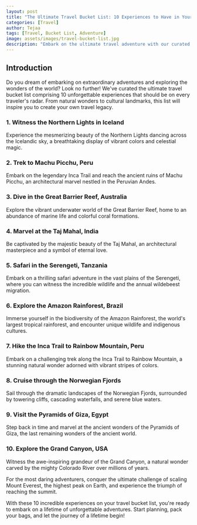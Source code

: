 ```yaml
---
layout: post
title: "The Ultimate Travel Bucket List: 10 Experiences to Have in Your Lifetime"
categories: [Travel]
author: Tejaa
tags: [Travel, Bucket List, Adventure]
image: assets/images/travel-bucket-list.jpg
description: "Embark on the ultimate travel adventure with our curated list of 10 must-have experiences around the world. From iconic landmarks to hidden gems, these destinations and activities will create memories to last a lifetime."
---
```


## Introduction

Do you dream of embarking on extraordinary adventures and exploring the wonders of the world? Look no further! We've curated the ultimate travel bucket list comprising 10 unforgettable experiences that should be on every traveler's radar. From natural wonders to cultural landmarks, this list will inspire you to create your own travel legacy.

### 1. Witness the Northern Lights in Iceland

Experience the mesmerizing beauty of the Northern Lights dancing across the Icelandic sky, a breathtaking display of vibrant colors and celestial magic.

### 2. Trek to Machu Picchu, Peru

Embark on the legendary Inca Trail and reach the ancient ruins of Machu Picchu, an architectural marvel nestled in the Peruvian Andes.

### 3. Dive in the Great Barrier Reef, Australia

Explore the vibrant underwater world of the Great Barrier Reef, home to an abundance of marine life and colorful coral formations.

### 4. Marvel at the Taj Mahal, India

Be captivated by the majestic beauty of the Taj Mahal, an architectural masterpiece and a symbol of eternal love.

### 5. Safari in the Serengeti, Tanzania

Embark on a thrilling safari adventure in the vast plains of the Serengeti, where you can witness the incredible wildlife and the annual wildebeest migration.

### 6. Explore the Amazon Rainforest, Brazil

Immerse yourself in the biodiversity of the Amazon Rainforest, the world's largest tropical rainforest, and encounter unique wildlife and indigenous cultures.

### 7. Hike the Inca Trail to Rainbow Mountain, Peru

Embark on a challenging trek along the Inca Trail to Rainbow Mountain, a stunning natural wonder adorned with vibrant stripes of colors.

### 8. Cruise through the Norwegian Fjords

Sail through the dramatic landscapes of the Norwegian Fjords, surrounded by towering cliffs, cascading waterfalls, and serene blue waters.

### 9. Visit the Pyramids of Giza, Egypt

Step back in time and marvel at the ancient wonders of the Pyramids of Giza, the last remaining wonders of the ancient world.

### 10. Explore the Grand Canyon, USA

Witness the awe-inspiring grandeur of the Grand Canyon, a natural wonder carved by the mighty Colorado River over millions of years.

For the most daring adventurers, conquer the ultimate challenge of scaling Mount Everest, the highest peak on Earth, and experience the triumph of reaching the summit.

With these 10 incredible experiences on your travel bucket list, you're ready to embark on a lifetime of unforgettable adventures. Start planning, pack your bags, and let the journey of a lifetime begin!
